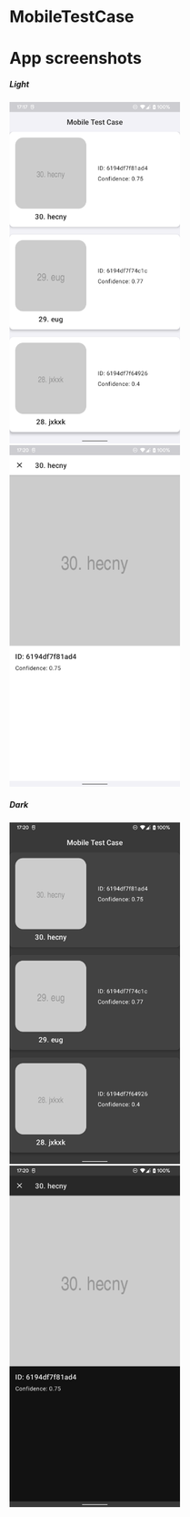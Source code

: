 # MobileTestCase


# App screenshots

##### Light
<img alt="Icon" src="assets/light_list.png" width="300" />  <img alt="Icon" src="assets/light_detail.png" width="300" />


##### Dark

<img alt="Icon" src="assets/dark_list.png" width="300" />  <img alt="Icon" src="assets/dark_detail.png" width="300" />
